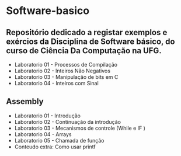# Software-basico

## Repositório dedicado a registar exemplos e exércios da Disciplina de Software básico, do curso de Ciência Da Computação na UFG. 


* Laboratorio 01 - Processos de Compilação
* Laboratorio 02 - Inteiros Não Negativos
* Laboratorio 03 - Manipulação de bits em C 
* Laboratorio 04 - Inteiros com Sinal


## Assembly 

* Laboratorio 01 - Introdução
* Laboratorio 02 - Continuação da introdução
* Laboratorio 03 - Mecanismos de controle (While e IF )
* Laboratorio 04 - Arrays
* Laboratorio 05 - Chamada de função
* Conteudo extra:  Como usar printf 
